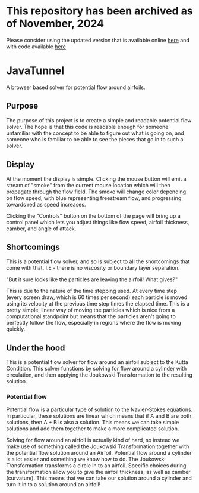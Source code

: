# This repository has been archived as of November, 2024

Please consider using the updated version that is available online [here](https://fergu.github.io/WindTunnel/) and with code available [here](https://www.github.com/fergu/windtunnel) 

# JavaTunnel
A browser based solver for potential flow around airfoils.

## Purpose

The purpose of this project is to create a simple and readable potential flow solver. The hope is that this code is readable enough for someone unfamiliar with the concept to be able to figure out what is going on, and someone who is familiar to be able to see the pieces that go in to such a solver.

## Display

At the moment the display is simple. Clicking the mouse button will emit a stream of "smoke" from the current mouse location which will then propagate through the flow field. The smoke will change color depending on flow speed, with blue representing freestream flow, and progressing towards red as speed increases.

Clicking the "Controls" button on the bottom of the page will bring up a control panel which lets you adjust things like flow speed, airfoil thickness, camber, and angle of attack.

## Shortcomings

This is a potential flow solver, and so is subject to all the shortcomings that come with that. I.E - there is no viscosity or boundary layer separation.

"But it sure looks like the particles are leaving the airfoil! What gives?"

This is due to the nature of the time stepping used. At every time step (every screen draw, which is 60 times per second) each particle is moved using its velocity at the previous time step times the elapsed time. This is a pretty simple, linear way of moving the particles which is nice from a computational standpoint but means that the particles aren't going to perfectly follow the flow, especially in regions where the flow is moving quickly.

## Under the hood

This is a potential flow solver for flow around an airfoil subject to the Kutta Condition. This solver functions by solving for flow around a cylinder with circulation, and then applying the Joukowski Transformation to the resulting solution.

### Potential flow

Potential flow is a particular type of solution to the Navier-Stokes equations. In particular, these solutions are linear which means that if A and B are both solutions, then A + B is also a solution. This means we can take simple solutions and add them together to make a more complicated solution.

Solving for flow around an airfoil is actually kind of hard, so instead we make use of something called the Joukowski Transformation together with the potential flow solution around an Airfoil. Potential flow around a cylinder is a lot easier and something we know how to do. The Joukowski Transformation transforms a circle in to an airfoil. Specific choices during the transformation allow you to give the airfoil thickness, as well as camber (curvature). This means that we can take our solution around a cylinder and turn it in to a solution around an airfoil!
